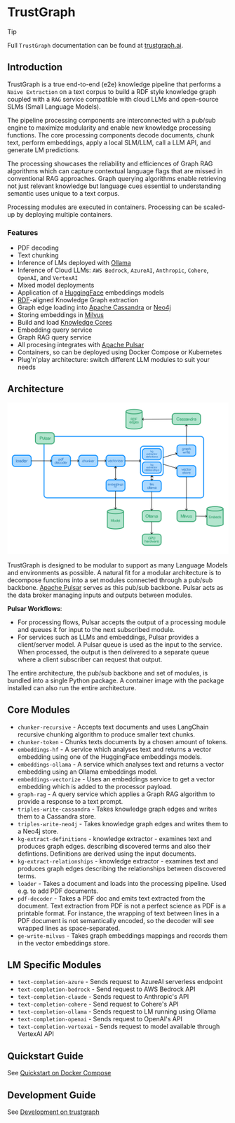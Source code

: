 
# TrustGraph

> [!TIP]
> Full `TrustGraph` documentation can be found at [trustgraph.ai](https://trustgraph.ai/docs/TrustGraph).

## Introduction

TrustGraph is a true end-to-end (e2e) knowledge pipeline that performs a `Naive Extraction` on a text corpus
to build a RDF style knowledge graph coupled with a `RAG` service compatible with cloud LLMs and open-source
SLMs (Small Language Models).

The pipeline processing components are interconnected with a pub/sub engine to
maximize modularity and enable new knowledge processing functions. The core processing components decode documents, 
chunk text, perform embeddings, apply a local SLM/LLM, call a LLM API, and generate LM predictions.

The processing showcases the reliability and efficiences of Graph RAG algorithms which can capture
contextual language flags that are missed in conventional RAG approaches. Graph querying algorithms enable retrieving
not just relevant knowledge but language cues essential to understanding semantic uses unique to a text corpus.

Processing modules are executed in containers.  Processing can be scaled-up
by deploying multiple containers.

### Features

- PDF decoding
- Text chunking
- Inference of LMs deployed with [Ollama](https://ollama.com)
- Inference of Cloud LLMs: `AWS Bedrock`, `AzureAI`, `Anthropic`, `Cohere`, `OpenAI`, and `VertexAI`
- Mixed model deployments
- Application of a [HuggingFace](https://hf.co) embeddings models
- [RDF](https://www.w3.org/TR/rdf12-schema/)-aligned Knowledge Graph extraction
- Graph edge loading into [Apache Cassandra](https://github.com/apache/cassandra) or [Neo4j](https://neo4j.com/)
- Storing embeddings in [Milvus](https://github.com/milvus-io/milvus)
- Build and load [Knowledge Cores](https://trustgraph.ai/docs/category/knowledge-cores)
- Embedding query service
- Graph RAG query service
- All procesing integrates with [Apache Pulsar](https://github.com/apache/pulsar/)
- Containers, so can be deployed using Docker Compose or Kubernetes
- Plug'n'play architecture: switch different LLM modules to suit your needs

## Architecture

![architecture](architecture.png)

TrustGraph is designed to be modular to support as many Language Models and environments as possible. A natural
fit for a modular architecture is to decompose functions into a set modules connected through a pub/sub backbone.
[Apache Pulsar](https://github.com/apache/pulsar/) serves as this pub/sub backbone. Pulsar acts as the data broker
managing inputs and outputs between modules.

**Pulsar Workflows**:
- For processing flows, Pulsar accepts the output of a processing module
  and queues it for input to the next subscribed module.
- For services such as LLMs and embeddings, Pulsar provides a client/server
  model.  A Pulsar queue is used as the input to the service.  When
  processed, the output is then delivered to a separate queue where a client
  subscriber can request that output.

The entire architecture, the pub/sub backbone and set of modules, is bundled into a single Python package. A container image with the
package installed can also run the entire architecture.

## Core Modules

- `chunker-recursive` - Accepts text documents and uses LangChain recursive
  chunking algorithm to produce smaller text chunks.
- `chunker-token` - Chunks texts documents by a chosen amount of tokens.
- `embeddings-hf` - A service which analyses text and returns a vector
  embedding using one of the HuggingFace embeddings models.
- `embeddings-ollama` - A service which analyses text and returns a vector
  embedding using an Ollama embeddings model.
- `embeddings-vectorize` - Uses an embeddings service to get a vector
  embedding which is added to the processor payload.
- `graph-rag` - A query service which applies a Graph RAG algorithm to
  provide a response to a text prompt.
- `triples-write-cassandra` - Takes knowledge graph edges and writes them to
  a Cassandra store.
- `triples-write-neo4j` - Takes knowledge graph edges and writes them to
  a Neo4j store.
- `kg-extract-definitions` - knowledge extractor - examines text and
  produces graph edges.
  describing discovered terms and also their defintions.  Definitions are
  derived using the input  documents.
- `kg-extract-relationships` - knowledge extractor - examines text and
  produces graph edges describing the relationships between discovered
  terms.
- `loader` - Takes a document and loads into the processing pipeline.  Used
  e.g. to add PDF documents.
- `pdf-decoder` - Takes a PDF doc and emits text extracted from the document.
  Text extraction from PDF is not a perfect science as PDF is a printable
  format.  For instance, the wrapping of text between lines in a PDF document
  is not semantically encoded, so the decoder will see wrapped lines as
  space-separated.
- `ge-write-milvus` - Takes graph embeddings mappings and records them
  in the vector embeddings store.

## LM Specific Modules

- `text-completion-azure` - Sends request to AzureAI serverless endpoint
- `text-completion-bedrock` - Send request to AWS Bedrock API
- `text-completion-claude` - Sends request to Anthropic's API
- `text-completion-cohere` - Send request to Cohere's API
- `text-completion-ollama` - Sends request to LM running using Ollama
- `text-completion-openai` - Sends request to OpenAI's API
- `text-completion-vertexai` - Sends request to model available through VertexAI API

## Quickstart Guide

See [Quickstart on Docker Compose](docs/README.quickstart-docker-compose.md)

## Development Guide

See [Development on trustgraph](docs/README.development.md)
